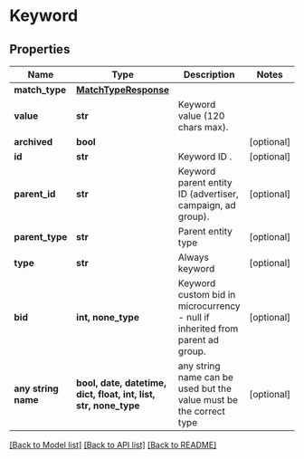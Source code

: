 # Keyword


## Properties
Name | Type | Description | Notes
------------ | ------------- | ------------- | -------------
**match_type** | [**MatchTypeResponse**](MatchTypeResponse.md) |  | 
**value** | **str** | Keyword value (120 chars max). | 
**archived** | **bool** |  | [optional] 
**id** | **str** | Keyword ID . | [optional] 
**parent_id** | **str** | Keyword parent entity ID (advertiser, campaign, ad group). | [optional] 
**parent_type** | **str** | Parent entity type | [optional] 
**type** | **str** | Always keyword | [optional] 
**bid** | **int, none_type** | Keyword custom bid in microcurrency - null if inherited from parent ad group. | [optional] 
**any string name** | **bool, date, datetime, dict, float, int, list, str, none_type** | any string name can be used but the value must be the correct type | [optional]

[[Back to Model list]](../README.md#documentation-for-models) [[Back to API list]](../README.md#documentation-for-api-endpoints) [[Back to README]](../README.md)


